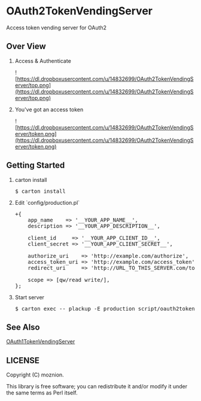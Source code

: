 # OAuth2TokenVendingServer

Access token vending server for OAuth2

## Over View

1. Access & Authenticate

    ![https://dl.dropboxusercontent.com/u/14832699/OAuth2TokenVendingServer/top.png](https://dl.dropboxusercontent.com/u/14832699/OAuth2TokenVendingServer/top.png)

2. You've got an access token

    ![https://dl.dropboxusercontent.com/u/14832699/OAuth2TokenVendingServer/token.png](https://dl.dropboxusercontent.com/u/14832699/OAuth2TokenVendingServer/token.png)

## Getting Started

<ol>
<li>carton install</li>

<pre>
$ carton install
</pre>

<li>Edit `config/production.pl`</li>

<pre>
+{
    app_name    => '__YOUR_APP_NAME__',
    description => '__YOUR_APP_DESCRIPTION__',

    client_id     => '__YOUR_APP_CLIENT_ID__',
    client_secret => '__YOUR_APP_CLIENT_SECRET__',

    authorize_uri    => 'http://example.com/authorize',
    access_token_uri => 'http://example.com/access_token',
    redirect_uri     => 'http://URL_TO_THIS_SERVER.com/token', # &lt;= Perhaps, it should be blank (e.g. on GitHub OAuth)

    scope => [qw/read write/],
};
</pre>

<li>Start server</li>

<pre>
$ carton exec -- plackup -E production script/oauth2tokenvendingserver-server
</pre>
</ol>

## See Also

[OAuth1TokenVendingServer](https://github.com/moznion/OAuth1TokenVendingServer)

## LICENSE

Copyright (C) moznion.

This library is free software; you can redistribute it and/or modify
it under the same terms as Perl itself.
